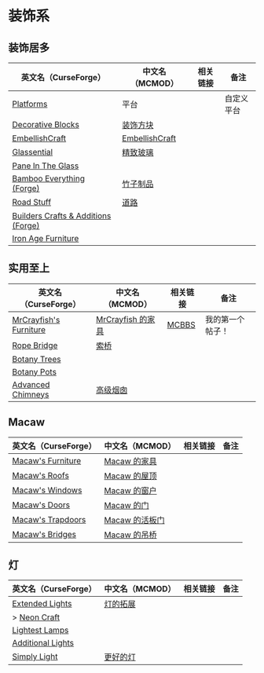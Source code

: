 # 装饰系

## 装饰居多

| 英文名（CurseForge）                                                                                 | 中文名（MCMOD）                                        | 相关链接 | 备注       |
| ---------------------------------------------------------------------------------------------------- | ------------------------------------------------------ | -------- | ---------- |
| [Platforms](https://www.curseforge.com/minecraft/mc-mods/platforms)                                  | 平台                                                   |          | 自定义平台 |
| [Decorative Blocks](https://www.curseforge.com/minecraft/mc-mods/decorative-blocks)                  | [装饰方块](https://www.mcmod.cn/class/2900.html)       |          |            |
| [EmbellishCraft](https://www.curseforge.com/minecraft/mc-mods/embellishcraft)                        | [EmbellishCraft](https://www.mcmod.cn/class/3001.html) |          |            |
| [Glassential](https://www.curseforge.com/minecraft/mc-mods/glassential)                              | [精致玻璃](https://www.mcmod.cn/class/1769.html)       |          |            |
| [Pane In The Glass](https://www.curseforge.com/minecraft/mc-mods/pane-in-the-glass)                  |                                                        |          |            |
| [Bamboo Everything (Forge)](https://www.curseforge.com/minecraft/mc-mods/bamboo-everything-forge)    | [竹子制品](https://www.mcmod.cn/class/1819.html)       |          |            |
| [Road Stuff](https://www.curseforge.com/minecraft/mc-mods/road-stuff)                                | [道路](https://www.mcmod.cn/class/1418.html)           |          |            |
| [Builders Crafts & Additions (Forge)](https://www.curseforge.com/minecraft/mc-mods/bountifulbaubles) |                                                        |          |            |
| [Iron Age Furniture](https://www.curseforge.com/minecraft/mc-mods/ironagefurniture)                  |                                                        |          |            |

## 实用至上

| 英文名（CurseForge）                                                                            | 中文名（MCMOD）                                          | 相关链接                                              | 备注             |
| ----------------------------------------------------------------------------------------------- | -------------------------------------------------------- | ----------------------------------------------------- | ---------------- |
| [MrCrayfish's Furniture](https://www.curseforge.com/minecraft/mc-mods/mrcrayfish-furniture-mod) | [MrCrayfish 的家具](https://www.mcmod.cn/class/263.html) | [MCBBS](https://www.mcbbs.net/thread-321693-1-1.html) | 我的第一个帖子！ |
| [Rope Bridge](https://www.curseforge.com/minecraft/mc-mods/rope-bridge)                         | [索桥](https://www.mcmod.cn/class/1609.html)             |                                                       |                  |
| [Botany Trees](https://www.curseforge.com/minecraft/mc-mods/botany-trees)                       |                                                          |                                                       |                  |
| [Botany Pots](https://www.curseforge.com/minecraft/mc-mods/botany-pots)                         |                                                          |                                                       |                  |
| [Advanced Chimneys](https://www.curseforge.com/minecraft/mc-mods/advanced-chimneys)             | [高级烟囱](https://www.mcmod.cn/class/1437.html)         |                                                       |                  |

## Macaw

| 英文名（CurseForge）                                                               | 中文名（MCMOD）                                        | 相关链接 | 备注 |
| ---------------------------------------------------------------------------------- | ------------------------------------------------------ | -------- | ---- |
| [Macaw's Furniture](https://www.curseforge.com/minecraft/mc-mods/macaws-furniture) | [Macaw 的家具](https://www.mcmod.cn/class/2573.html)   |          |      |
| [Macaw's Roofs](https://www.curseforge.com/minecraft/mc-mods/macaws-roofs)         | [Macaw 的屋顶](https://www.mcmod.cn/class/2043.html)   |          |      |
| [Macaw's Windows](https://www.curseforge.com/minecraft/mc-mods/macaws-windows)     | [Macaw 的窗户](https://www.mcmod.cn/class/2565.html)   |          |      |
| [Macaw's Doors](https://www.curseforge.com/minecraft/mc-mods/macaws-doors)         | [Macaw 的门](https://www.mcmod.cn/class/2574.html)     |          |      |
| [Macaw's Trapdoors](https://www.curseforge.com/minecraft/mc-mods/macaws-trapdoors) | [Macaw 的活板门](https://www.mcmod.cn/class/2918.html) |          |      |
| [Macaw's Bridges](https://www.curseforge.com/minecraft/mc-mods/macaws-bridges)     | [Macaw 的吊桥](https://www.mcmod.cn/class/2040.html)   |          |      |

## 灯

| 英文名（CurseForge）                                                                | 中文名（MCMOD）                                  | 相关链接 | 备注 |
| ----------------------------------------------------------------------------------- | ------------------------------------------------ | -------- | ---- |
| [Extended Lights](https://www.curseforge.com/minecraft/mc-mods/extended-lights-mod) | [灯的拓展](https://www.mcmod.cn/class/2868.html) |          |      |
| > [Neon Craft](https://www.curseforge.com/minecraft/mc-mods/neon-craft-mod)         |                                                  |          |      |
| [Lightest Lamps](https://www.curseforge.com/minecraft/mc-mods/lightest-lamps)       |                                                  |          |      |
| [Additional Lights](https://www.curseforge.com/minecraft/mc-mods/additional-lights) |                                                  |          |      |
| [Simply Light](https://www.curseforge.com/minecraft/mc-mods/simply-light)           | [更好的灯](https://www.mcmod.cn/class/2318.html) |          |      |
